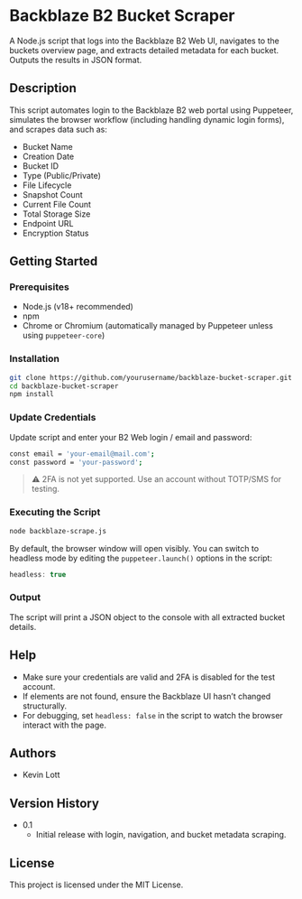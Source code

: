 # Backblaze B2 Bucket Scraper

A Node.js script that logs into the Backblaze B2 Web UI, navigates to the buckets overview page, and extracts detailed metadata for each bucket. Outputs the results in JSON format.

## Description

This script automates login to the Backblaze B2 web portal using Puppeteer, simulates the browser workflow (including handling dynamic login forms), and scrapes data such as:

- Bucket Name  
- Creation Date  
- Bucket ID  
- Type (Public/Private)  
- File Lifecycle  
- Snapshot Count  
- Current File Count  
- Total Storage Size  
- Endpoint URL  
- Encryption Status  

## Getting Started

### Prerequisites

- Node.js (v18+ recommended)
- npm
- Chrome or Chromium (automatically managed by Puppeteer unless using `puppeteer-core`)

### Installation

```bash
git clone https://github.com/yourusername/backblaze-bucket-scraper.git
cd backblaze-bucket-scraper
npm install
```

### Update Credentials

Update script and enter your B2 Web login / email and password:

```bash
const email = 'your-email@mail.com';
const password = 'your-password';
```

> ⚠️ 2FA is not yet supported. Use an account without TOTP/SMS for testing.

### Executing the Script

```bash
node backblaze-scrape.js
```

By default, the browser window will open visibly. You can switch to headless mode by editing the `puppeteer.launch()` options in the script:

```js
headless: true
```

### Output

The script will print a JSON object to the console with all extracted bucket details.

## Help

- Make sure your credentials are valid and 2FA is disabled for the test account.
- If elements are not found, ensure the Backblaze UI hasn’t changed structurally.
- For debugging, set `headless: false` in the script to watch the browser interact with the page.

## Authors

- Kevin Lott

## Version History

- 0.1  
  - Initial release with login, navigation, and bucket metadata scraping.

## License

This project is licensed under the MIT License.
